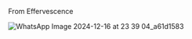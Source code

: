 From Effervescence

![WhatsApp Image 2024-12-16 at 23 39 04_a61d1583](https://github.com/user-attachments/assets/f5d5d848-26d6-46c5-bbcb-bfaeaf05c086)
